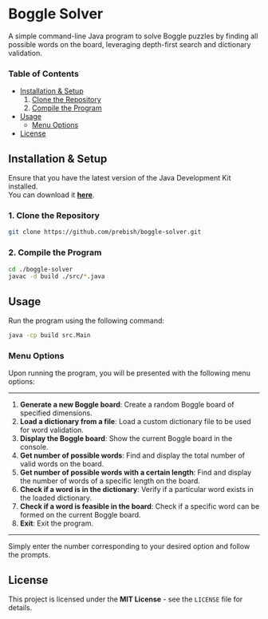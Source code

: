 
# Boggle Solver

A simple command-line Java program to solve Boggle puzzles by finding all possible words on the board, leveraging depth-first search and dictionary validation.

### Table of Contents

- [Installation & Setup](#installation--setup)
    1. [Clone the Repository](#1-clone-the-repository)
    2. [Compile the Program](#2-compile-the-program)
- [Usage](#usage)
    - [Menu Options](#menu-options)
- [License](#license)

## Installation & Setup

Ensure that you have the latest version of the Java Development Kit installed.  
You can download it [<u>**here**</u>](https://www.oracle.com/java/technologies/downloads/).

### 1. Clone the Repository
```bash
git clone https://github.com/prebish/boggle-solver.git
```

### 2. Compile the Program
```bash
cd ./boggle-solver
javac -d build ./src/*.java
```

## Usage

Run the program using the following command:

```bash
java -cp build src.Main
```

### Menu Options

Upon running the program, you will be presented with the following menu options:

*********************************
1. **Generate a new Boggle board**: Create a random Boggle board of specified dimensions.
2. **Load a dictionary from a file**: Load a custom dictionary file to be used for word validation.
3. **Display the Boggle board**: Show the current Boggle board in the console.
4. **Get number of possible words**: Find and display the total number of valid words on the board.
5. **Get number of possible words with a certain length**: Find and display the number of words of a specific length on the board.
6. **Check if a word is in the dictionary**: Verify if a particular word exists in the loaded dictionary.
7. **Check if a word is feasible in the board**: Check if a specific word can be formed on the current Boggle board.
8. **Exit**: Exit the program.
*********************************

Simply enter the number corresponding to your desired option and follow the prompts.

## License

This project is licensed under the **MIT License** - see the `LICENSE` file for details.
